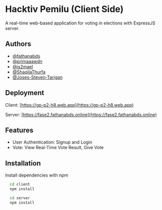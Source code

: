 # Hacktiv Pemilu (Client Side)

A real-time web-based application for voting in elections with ExpressJS server.

## Authors

- [@fathanabds](https://github.com/fathanabds)
- [@primaaawdn](https://github.com/primaaawdn)
- [@is2mael](https://github.com/is2mael)
- [@ShaqilaThurfa](https://github.com/ShaqilaThurfa)
- [@Joses-Steven-Tarigan](https://github.com/Joses-Steven-Tarigan)

## Deployment

Client: [https://gp-p2-h8.web.app](https://gp-p2-h8.web.app)

Server: [https://fase2.fathanabds.online](https://fase2.fathanabds.online)

## Features

- User Authentication: Signup and Login
- Vote: View Real-Time Vote Result, Give Vote

## Installation

Install dependencies with npm

```bash
  cd client
  npm install
```

```bash
  cd server
  npm install
```
